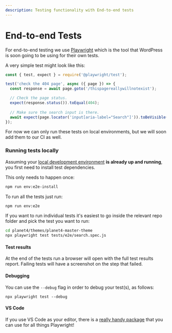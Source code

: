 ```yaml
---
description: Testing functionality with End-to-end tests
---
```


# End-to-end Tests

For end-to-end testing we use [Playwright](https://playwright.dev/) which is the tool that WordPress is soon going to be using for their own tests.

A very simple test might look like this:

```javascript
const { test, expect } = require('@playwright/test');

test('check the 404 page', async ({ page }) => {
  const response = await page.goto('/thispagereallywillnotexist');

  // Check the page status.
  expect(response.status()).toEqual(404);
  
  // Make sure the search input is there.
  await expect(page.locator('input[aria-label="Search"]')).toBeVisible();
});
```

For now we can only run these tests on local environments, but we will soon add them to our CI as well.

### Running tests locally

Assuming your [local development environment](https://github.com/greenpeace/planet4-develop) **is already up and running**, you first need to install test dependencies.

This only needs to happen once:

```bash
npm run env:e2e-install
```

To run all the tests just run:

```bash
npm run env:e2e
```

If you want to run individual tests it's easiest to go inside the relevant repo folder and pick the test you want to run:

```bash
cd planet4/themes/planet4-master-theme
npx playwright test tests/e2e/search.spec.js
```

#### Test results

At the end of the tests run a browser will open with the full test results report. Failing tests will have a screenshot on the step that failed.

#### Debugging

You can use the `--debug` flag in order to debug your test(s), as follows:

```
npx playwright test --debug
```

#### VS Code

If you use VS Code as your editor, there is a [really handy package](https://playwright.dev/docs/getting-started-vscode) that you can use for all things Playwright!
